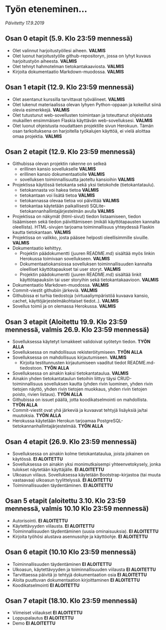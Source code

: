 # Työn eteneminen...

*Päivitetty 17.9.2019*

## Osan 0 etapit (5.9. Klo 23:59 mennessä)
- Olet valinnut harjoitustyöllesi aiheen. **VALMIS**
- Olet luonut harjoitustyölle github-repositoryn, jossa on lyhyt kuvaus harjoitustyön aiheesta. **VALMIS**
- Olet tehnyt hahmotelman tietokantakaaviosta. **VALMIS**
- Kirjoita dokumentaatio Markdown-muodossa. **VALMIS**

## Osan 1 etapit (12.9. Klo 23:59 mennessä)

- Olet asentanut kurssilla tarvittavat työvälineet. **VALMIS**
- Olet lukenut materiaalissa olevan lyhyen Python-oppaan ja kokeillut siinä olevia esimerkkejä. **VALMIS**
- Olet tutustunut web-sovellusten toimintaan ja toteuttanut ohjeistusta mukaillen ensimmäisen Flaskia käyttävän web-sovelluksesi. **VALMIS**
- Olet luonut ohjeistusta noudattaen projektille sivun Herokuun. Tämän osan tarkoituksena on harjoitella työkalujen käyttöä, ei vielä aloittaa omaa projektia. **VALMIS**

## Osan 2 etapit (12.9. Klo 23:59 mennessä)

- Githubissa olevan projektin rakenne on selkeä
    - erillinen kansio sovellukselle **VALMIS**
    - erillinen kansio dokumentaatiolle **VALMIS**
    - sovelluksen toiminnallisuutta jaoteltu kansioihin **VALMIS**
- Projektissa käytössä tietokanta sekä yksi tietokohde (tietokantataulu).
    - tietokannasta voi hakea tietoa **VALMIS**
    - tietokantaan voi lisätä tietoa **VALMIS**
    - tietokannassa olevaa tietoa voi päivittää **VALMIS**
    - tietokantaa käytetään paikallisesti SQLite-tietokannanhallintajärjestelmän avulla **VALMIS**
- Projektissa on näkymät (html-sivut) tiedon listaamiseen, tiedon lisäämiseen sekä tiedon päivittämiseen (mikäli käyttötapausten kannalta oleellista). HTML-sivujen tarjoama toiminnallisuus yhteydessä Flaskin kautta tietokantaan. **VALMIS**
- Projektissa on valikko, josta pääsee helposti oleellisimmille sivuille. **VALMIS**
- Dokumentaatio kehittyy.
    - Projektin päädokumentti (juuren README.md) sisältää myös linkin Herokussa toimivaan sovellukseen. **VALMIS**
    - Dokumentaatiokansiossa sovelluksen toiminnallisuuden kannalta oleelliset käyttötapaukset tai user storyt. **VALMIS**
    - Projektin päädokumentti (juuren README.md) sisältää linkit käyttötapauksiin tai user storyihin sekä tietokantakaavioon. **VALMIS**
- Dokumentaatio Markdown-muodossa. **VALMIS**
- Commit-viestit githubiin järkeviä. **VALMIS**
- Githubissa ei turhia tiedostoja (virtuaaliympäristöä kuvaava kansio, cachet, käyttöjärjestelmäkohtaiset tiedot..). **VALMIS**
- Sovellus toimii ja on olemassa Herokussa. **VALMIS**

## Osan 3 etapit (Aloitettu 19.9. Klo 23:59 mennessä, valmis 26.9. Klo 23:59 mennessä)

- Sovelluksessa käytetyt lomakkeet validoivat syötetyn tiedon. **TYÖN ALLA**
- Sovelluksessa on mahdollisuus rekisteröitymiseen. **TYÖN ALLA**
- Sovelluksessa on mahdollisuus kirjautumiseen. **VALMIS**
    - Kirjoita testitunnusten kirjautumiseen vaaditut tiedot README.md-tiedostoon. **TYÖN ALLA**
- Sovelluksessa on ainakin kaksi tietokantataulua. **VALMIS**
- Ainakin yhden tietokantataulun tietoihin liittyy täysi CRUD-toiminnallisuus sovelluksen kautta (yhden rivin luominen, yhden rivin tietojen näyttö, yhden rivin tietojen muokkaus, yhden rivin tietojen poisto, rivien listaus). **TYÖN ALLA**
- Githubissa on issuet päällä, jotta koodikatselmointi on mahdollista. **TYÖN ALLA**
- Commit-viestit ovat yhä järkeviä ja kuvaavat tehtyjä lisäyksiä ja/tai muutoksia. **TYÖN ALLA**
- Herokussa käytetään Herokun tarjoamaa PostgreSQL-tietokannanhallintajärjestelmää. **TYÖN ALLA**

## Osan 4 etapit (26.9. Klo 23:59 mennessä)

- Sovelluksessa on ainakin kolme tietokantataulua, joista jokainen on käytössä. **EI ALOITETTU**
- Sovelluksessa on ainakin yksi monimutkaisempi yhteenvetokysely, jonka tulokset näytetään käyttäjälle. **EI ALOITETTU**
- Ulkoasun viilaus. Sovelluksessa käytetään Bootstrap-kirjastoa (tai muuta vastaavaa) ulkoasun tyylittelyssä. **EI ALOITETTU**
- Toiminnallisuuden täydentäminen. **EI ALOITETTU**

## Osan 5 etapit (aloitettu 3.10. Klo 23:59 mennessä, valmis 10.10 Klo 23:59 mennessä)

- Autorisointi. **EI ALOITETTU**
- Käytettävyyden viilausta. **EI ALOITETTU**
- Toiminnallisuuden täydentäminen (uusia ominaisuuksia). **EI ALOITETTU**
- Kirjoita työhösi alustava asennusohje ja käyttöohje. **EI ALOITETTU**

## Osan 6 etapit (10.10 Klo 23:59 mennessä)

- Toiminnallisuuden täydentäminen **EI ALOITETTU**
- Ulkoasun, käytettävyyden ja toiminnallisuuden viilausta **EI ALOITETTU**
- Tarvittaessa päivitä jo tehtyjä dokumentaation osia **EI ALOITETTU**
- Aloita puuttuvan dokumentaation kirjoittaminen **EI ALOITETTU**
- Koodikatselmointi **EI ALOITETTU**

## Osan 7 etapit (18.10. Klo 23:59 mennessä)

- Viimeiset viilaukset **EI ALOITETTU**
- Loppupalautus **EI ALOITETTU**
- Demo **EI ALOITETTU**
